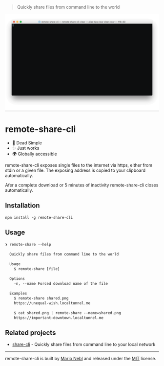 > Quickly share files from command line to the world

![remote-share-cli Demo](./demo.gif)

# remote-share-cli

* :rocket: Dead Simple
* :sparkles: Just works
* :earth_africa: Globally accessible

remote-share-cli exposes single files to the internet via https, either from stdin or a given file.
The exposing address is copied to your clipboard automatically.

Afer a complete download or 5 minutes of inactivity remote-share-cli closes automatically.

## Installation

```
npm install -g remote-share-cli
```

## Usage

```
❯ remote-share --help

  Quickly share files from command line to the world

  Usage
  	$ remote-share [file]

  Options
  	-n, --name Forced download name of the file

  Examples
  	$ remote-share shared.png
  	https://unequal-wish.localtunnel.me

  	$ cat shared.png | remote-share --name=shared.png
  	https://important-downtown.localtunnel.me
```

## Related projects

*  [share-cli](https://github.com/marionebl/share-cli) - Quickly share files from command line to your local network

---
remote-share-cli is built by [Mario Nebl](https://github.com/marionebl) and released
under the [MIT](./license.md) license.
